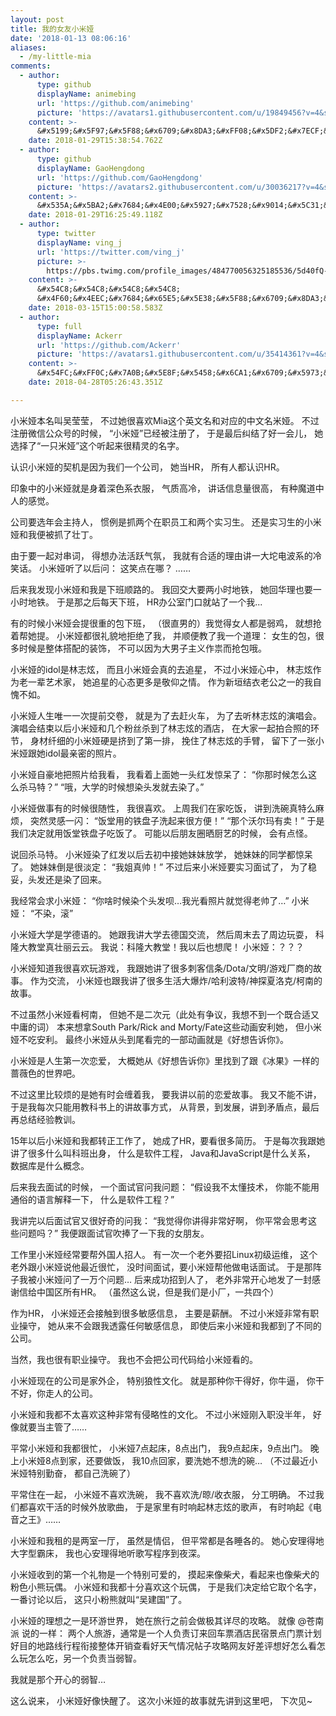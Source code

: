 ```yaml
---
layout: post
title: 我的女友小米娅
date: '2018-01-13 08:06:16'
aliases:
  - /my-little-mia
comments:
  - author:
      type: github
      displayName: animebing
      url: 'https://github.com/animebing'
      picture: 'https://avatars1.githubusercontent.com/u/19849456?v=4&s=73'
    content: >-
      &#x5199;&#x5F97;&#x5F88;&#x6709;&#x8DA3;&#xFF08;&#x5DF2;&#x7ECF;&#x8BCD;&#x7A77;&#xFF09;&#xFF0C;&#x8D5E;&#x4E00;&#x4E2A;
    date: 2018-01-29T15:38:54.762Z
  - author:
      type: github
      displayName: GaoHengdong
      url: 'https://github.com/GaoHengdong'
      picture: 'https://avatars2.githubusercontent.com/u/30036217?v=4&s=73'
    content: >-
      &#x535A;&#x5BA2;&#x7684;&#x4E00;&#x5927;&#x7528;&#x9014;&#x5C31;&#x662F;&#x79C0;&#x6069;&#x7231;&#x3002;&#x3002;&#x3002;&#x3002;
    date: 2018-01-29T16:25:49.118Z
  - author:
      type: twitter
      displayName: ving_j
      url: 'https://twitter.com/ving_j'
      picture: >-
        https://pbs.twimg.com/profile_images/484770056325185536/5d40fQ-i_bigger.jpeg
    content: >-
      &#x54C8;&#x54C8;&#x54C8;&#x54C8;
      &#x4F60;&#x4EEC;&#x7684;&#x65E5;&#x5E38;&#x5F88;&#x6709;&#x8DA3;&#x5662;
    date: 2018-03-15T15:00:58.583Z
  - author:
      type: full
      displayName: Ackerr
      url: 'https://github.com/Ackerr'
      picture: 'https://avatars1.githubusercontent.com/u/35414361?v=4&s=73'
    content: >-
      &#x54FC;&#xFF0C;&#x7A0B;&#x5E8F;&#x5458;&#x6CA1;&#x6709;&#x5973;&#x670B;&#x53CB;&#x3002;&#x5192;&#x6627;&#x7684;&#x95EE;&#x4E00;&#x53E5;&#x4E3A;&#x4EC0;&#x4E48;&#x4E0D;&#x662F;&#x67F3;&#x5B81;&#x5B81;&#x3002;&#xFF08;&#x76AE;&#x8FD9;&#x4E00;&#x4E0B;&#x6709;&#x70B9;&#x5F00;&#x5FC3;(#^.^#)&#xFF09;
    date: 2018-04-28T05:26:43.351Z

---
```


小米娅本名叫吴莹莹，
不过她很喜欢Mia这个英文名和对应的中文名米娅。
不过注册微信公众号的时候，
“小米娅”已经被注册了，
于是最后纠结了好一会儿，
她选择了“一只米娅”这个听起来很精灵的名字。

<!--more-->

认识小米娅的契机是因为我们一个公司，
她当HR，
所有人都认识HR。

印象中的小米娅就是身着深色系衣服，
气质高冷，
讲话信息量很高，
有种魔道中人的感觉。

公司要选年会主持人，
惯例是抓两个在职员工和两个实习生。
还是实习生的小米娅和我便被抓了壮丁。

由于要一起对串词，
得想办法活跃气氛，
我就有合适的理由讲一大坨电波系的冷笑话。
小米娅听了以后问：
这笑点在哪？
……

后来我发现小米娅和我是下班顺路的。
我回交大要两小时地铁，
她回华理也要一小时地铁。
于是那之后每天下班，
HR办公室门口就站了一个我...

有的时候小米娅会提很重的包下班，
（很直男的）我觉得女人都是弱鸡，
就想抢着帮她提。
小米娅都很礼貌地拒绝了我，
并顺便教了我一个道理：
女生的包，很多时候是整体搭配的装饰，
不可以因为大男子主义作祟而抢包哦。

小米娅的idol是林志炫，
而且小米娅会真的去追星，
不过小米娅心中，
林志炫作为老一辈艺术家，
她追星的心态更多是敬仰之情。
作为新垣结衣老公之一的我自愧不如。

小米娅人生唯一一次提前交卷，
就是为了去赶火车，
为了去听林志炫的演唱会。
演唱会结束以后小米娅和几个粉丝杀到了林志炫的酒店，
在大家一起拍合照的环节，
身材纤细的小米娅硬是挤到了第一排，
挽住了林志炫的手臂，
留下了一张小米娅跟她idol最亲密的照片。

小米娅自豪地把照片给我看，
我看着上面她一头红发惊呆了：
“你那时候怎么这么杀马特？”
“哦，大学的时候想染头发就去染了。”

小米娅做事有的时候很随性，
我很喜欢。
上周我们在家吃饭，
讲到洗碗真特么麻烦，
突然灵感一闪：
“饭堂用的铁盘子洗起来很方便！”
“那个沃尔玛有卖！”
于是我们决定就用饭堂铁盘子吃饭了。
可能以后朋友圈晒厨艺的时候，
会有点怪。

说回杀马特。
小米娅染了红发以后去初中接她妹妹放学，
她妹妹的同学都惊呆了。
她妹妹倒是很淡定：
“我姐真帅！”
不过后来小米娅要实习面试了，
为了稳妥，头发还是染了回来。

我经常会求小米娅：
“你啥时候染个头发呗…我光看照片就觉得老帅了…”
小米娅：
“不染，滚”

小米娅大学是学德语的。
她跟我讲大学去德国交流，
然后周末去了周边玩耍，
科隆大教堂真壮丽云云。
我说：科隆大教堂！我以后也想爬！
小米娅：？？？

小米娅知道我很喜欢玩游戏，
我跟她讲了很多刺客信条/Dota/文明/游戏厂商的故事。
作为交流，
小米娅也跟我讲了很多生活大爆炸/哈利波特/神探夏洛克/柯南的故事。

不过虽然小米娅看柯南，
但她不是二次元（此处有争议，我想不到一个既合适又中庸的词）
本来想拿South Park/Rick and Morty/Fate这些动画安利她，
但小米娅不吃安利。
最终小米娅从头到尾看完的一部动画就是《好想告诉你》。

小米娅是人生第一次恋爱，
大概她从《好想告诉你》里找到了跟《冰果》一样的蔷薇色的世界吧。

不过这里比较烦的是她有时会缠着我，
要我讲以前的恋爱故事。
我又不能不讲，
于是我每次只能用教科书上的讲故事方式，
从背景，到发展，讲到矛盾点，最后再总结经验教训。

15年以后小米娅和我都转正工作了，
她成了HR，要看很多简历。
于是每次我跟她讲了很多什么叫科班出身，
什么是软件工程，
Java和JavaScript是什么关系，
数据库是什么概念。

后来我去面试的时候，
一个面试官问我问题：
“假设我不太懂技术，
你能不能用通俗的语言解释一下，
什么是软件工程？”

我讲完以后面试官又很好奇的问我：
“我觉得你讲得非常好啊，
你平常会思考这些问题吗？”
我便跟面试官吹捧了一下我的女朋友。

工作里小米娅经常要帮外国人招人。
有一次一个老外要招Linux初级运维，
这个老外跟小米娅说他最近很忙，
没时间面试，要小米娅帮他做电话面试。
于是那阵子我被小米娅问了一万个问题…
后来成功招到人了，
老外非常开心地发了一封感谢信给中国区所有HR。
（虽然这么说，但是我们是小厂，一共四个）

作为HR，
小米娅还会接触到很多敏感信息，
主要是薪酬。
不过小米娅非常有职业操守，
她从来不会跟我透露任何敏感信息，
即使后来小米娅和我都到了不同的公司。

当然，我也很有职业操守。
我也不会把公司代码给小米娅看的。

小米娅现在的公司是家外企，
特别狼性文化。
就是那种你干得好，你牛逼，
你干不好，你走人的公司。

小米娅和我都不太喜欢这种非常有侵略性的文化。
不过小米娅刚入职没半年，
好像就要当主管了……

平常小米娅和我都很忙，
小米娅7点起床，8点出门，
我9点起床，9点出门。
晚上小米娅8点到家，还要做饭，
我10点回家，要洗她不想洗的碗…
（不过最近小米娅特别勤奋，
都自己洗碗了）

平常住在一起，
小米娅不喜欢洗碗，
我不喜欢洗/晾/收衣服，
分工明确。
不过我们都喜欢干活的时候外放歌曲，
于是家里有时响起林志炫的歌声，
有时响起《电音之王》……

小米娅和我租的是两室一厅，
虽然是情侣，
但平常都是各睡各的。
她心安理得地大字型霸床，
我也心安理得地听歌写程序到夜深。

小米娅收到的第一个礼物是一个特别可爱的，
摸起来像柴犬，看起来也像柴犬的粉色小熊玩偶。
小米娅和我都十分喜欢这个玩偶，
于是我们决定给它取个名字，
一番讨论以后，
这只小粉熊就叫“吴建国”了。

小米娅的理想之一是环游世界，
她在旅行之前会做极其详尽的攻略。
就像 @苍南派 说的一样：
两个人旅游，通常是一个人负责订来回车票酒店民宿景点门票计划好目的地路线行程衔接整体开销查看好天气情况帖子攻略网友好差评想好怎么看怎么玩怎么吃，另一个负责当弱智。

我就是那个开心的弱智…

这么说来，
小米娅好像快醒了。
这次小米娅的故事就先讲到这里吧，
下次见~


